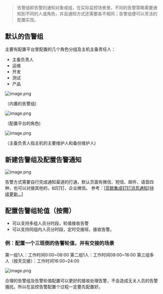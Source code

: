 >告警组即告警的通知对象或组，在实际监控场景里，不同的告警策略需要通知到不同的人或角色，并且通知方式还需要各不相同；告警组便可以灵活的配置实现。

## 默认的告警组
主要有配置平台里配置的几个角色分组及主机主备责任人：
- 主备负责人
- 运维
- 开发
- 测试
- 产品

![image.png](https://smartpublic-10032816.file.myqcloud.com/custom/20230615161141/20044/20230615161141/--523076aa2e32eee3b35df05116402313.png)

（内置的告警组)

![image.png](https://smartpublic-10032816.file.myqcloud.com/custom/20230615161151/20044/20230615161151/--08a4f0d572007bf20cbb89a740770177.png)

（配置平台的角色)

![image.png](https://smartpublic-10032816.file.myqcloud.com/custom/20230615161203/20044/20230615161203/--f0af9c243787aac586ddb2843fbac0de.png)

（主备负责人指主机的主要维护人和备份维护人)

## 新建告警组及配置告警通知
![image.png](https://smartpublic-10032816.file.myqcloud.com/custom/20230615161221/20044/20230615161221/--7f4e161dde6911fe903818742911e8b6.png)

告警方式需要自行完成通知渠道的打通，默认页面有微信、短信、邮件、语音四种，也可以对接其他的，如钉钉、企业微信。
参考：[[蓝鲸集成钉钉消息通知[持续更新...]](https://bk.tencent.com/s-mart/community/question/5206?type=article)

## 配置告警组轮值（按需）
- 可以支持多组人员分时段，轮值接收告警
- 可以支持同组内人员分时段，定时交接班，接收告警。

### 例：配置一个三班倒的告警轮值，并有交接的场景
第一组1人：工作时间0:00~08:00
第二组1人：工作时间08:00~16:00
第三组多人（按天交接）：工作时间16:00~24:00 

![image.png](https://smartpublic-10032816.file.myqcloud.com/custom/20230615161304/20044/20230615161304/--f6c20fb2529351bf86943b7a64570272.png)

合理的告警组及告警轮值配置可以更好的接收处理告警，不会造成无关人员的告警骚扰。所以在监控告警配置个过程一定要先配置好。
